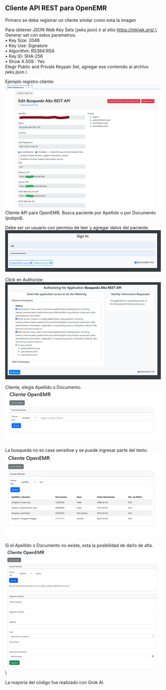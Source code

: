 ## Cliente API REST para OpenEMR

Primero se debe registrar un cliente similar como esta la imagen

Para obtener JSON Web Key Sets (jwks.json) ir al sitio https://mkjwk.org/,\
Generar set con estos parametros:\
• Key Size: 2048\
• Key Use: Signature\
• Algorithm: RS384:RSA\
• Key ID: SHA-256\
• Show X.509 : Yes\
Elegir Public and Private Keypair Set, agregar ese contenido al archivo jwks.json.\

Ejemplo registro cliente:
![Registro](images/image.png)
Cliente API para OpenEMR. Busca paciente por Apellido o por Documento (pubpid).

Debe ser un usuario con permiso de leer y agregar datos del paciente.
![Login](images/login.png)

Click en Authorize.
![Authorize](images/authorize.png)

Cliente, elegis Apellido o Documento.
![Inicio-Cliente](images/inicio-cliente.png)

La busqueda no es case sensitive y se puede ingresar parte del texto.
![Busqueda](images/busqueda.png)

Si el Apellido o Documento no existe, esta la posibilidad de darlo de alta. 
![Alta](images/alta.png)\

La mayoria del código fue realizado con Grok AI.
